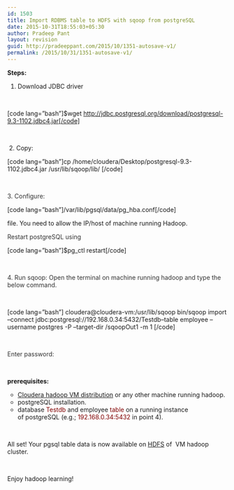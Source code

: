 ```yaml
---
id: 1503
title: Import RDBMS table to HDFS with sqoop from postgreSQL
date: 2015-10-31T18:55:03+05:30
author: Pradeep Pant
layout: revision
guid: http://pradeeppant.com/2015/10/1351-autosave-v1/
permalink: /2015/10/31/1351-autosave-v1/
---
```

**Steps:**

1. Download JDBC driver

&nbsp;

[code lang=&#8221;bash&#8221;]$wget http://jdbc.postgresql.org/download/postgresql-9.3-1102.jdbc4.jar[/code]

&nbsp;

<span style="color: #333333;"> </span>2. Copy:<span style="color: #800000;"> </span>

[code lang=&#8221;bash&#8221;]cp /home/cloudera/Desktop/postgresql-9.3-1102.jdbc4.jar /usr/lib/sqoop/lib/ [/code]

&nbsp;

<span style="color: #333333;">3. Configure:<em><span style="color: #0000ff;"> </span></em></span>

[code lang=&#8221;bash&#8221;]/var/lib/pgsql/data/pg_hba.conf[/code]

file. You need to allow the IP/host of machine running Hadoop.

<span style="color: #333333;">Restart postgreSQL using<span style="color: #800000;"> </span></span>

[code lang=&#8221;bash&#8221;]$pg_ctl restart[/code]

&nbsp;

<span style="color: #333333;">4. Run sqoop: Open the terminal on machine running hadoop and type the below command.</span>

&nbsp;

[code lang=&#8221;bash&#8221;] cloudera@cloudera-vm:/usr/lib/sqoop bin/sqoop import &#8211;connect jdbc:postgresql://192.168.0.34:5432/Testdb&#8211;table employee &#8211;username postgres -P &#8211;target-dir /sqoopOut1 -m 1 [/code]

&nbsp;

<span style="color: #333333;">Enter password:</span>

&nbsp;

**prerequisites:**

<ul style="list-style-type: circle;">
  <li>
    <a href="http://www.cloudera.com/content/cloudera/en/documentation/DemoVMs/Cloudera-QuickStart-VM/cloudera_quickstart_vm.html">Cloudera hadoop VM distribution</a> or any other machine running hadoop.
  </li>
  <li>
    postgreSQL installation.
  </li>
  <li>
    database<span style="color: #800000;"> Testdb</span> and employee <span style="color: #800000;">table</span> on a running instance of postgreSQL (e.g.; <span style="color: #800000;">192.168.0.34:5432</span> in point 4).
  </li>
</ul>

&nbsp;

All set! Your pgsql table data is now available on [HDFS](http://hadoop.apache.org/docs/r1.2.1/hdfs_design.html) of  VM hadoop cluster.

&nbsp;

Enjoy hadoop learning!